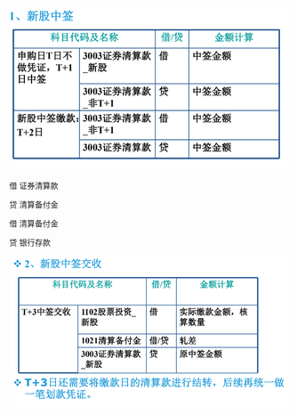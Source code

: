 

![](assets/股票发行会计处理（2016年IPO新政）_image_0.png)

借 证券清算款

贷 清算备付金



借 清算备付金

贷 银行存款

![](assets/股票发行会计处理（2016年IPO新政）_image_1.png)



